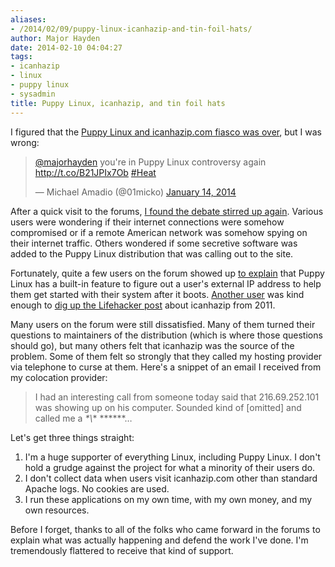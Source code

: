 ```yaml
---
aliases:
- /2014/02/09/puppy-linux-icanhazip-and-tin-foil-hats/
author: Major Hayden
date: 2014-02-10 04:04:27
tags:
- icanhazip
- linux
- puppy linux
- sysadmin
title: Puppy Linux, icanhazip, and tin foil hats
---
```


I figured that the [Puppy Linux and icanhazip.com fiasco was over][1], but I was wrong:

<blockquote class="twitter-tweet tw-align-center" width="500">
  <p>
    <a href="https://twitter.com/majorhayden">@majorhayden</a> you're in Puppy Linux controversy again <a href="http://t.co/B21JPIx7Ob">http://t.co/B21JPIx7Ob</a>&#10;<a href="https://twitter.com/search?q=%23Heat&src=hash">#Heat</a>
  </p>

  <p>
    &mdash; Michael Amadio (@01micko) <a href="https://twitter.com/01micko/statuses/423213630406934528">January 14, 2014</a>
  </p>
</blockquote>



After a quick visit to the forums, [I found the debate stirred up again][2]. Various users were wondering if their internet connections were somehow compromised or if a remote American network was somehow spying on their internet traffic. Others wondered if some secretive software was added to the Puppy Linux distribution that was calling out to the site.

Fortunately, quite a few users on the forum showed up [to explain][3] that Puppy Linux has a built-in feature to figure out a user's external IP address to help them get started with their system after it boots. [Another user][4] was kind enough to [dig up the Lifehacker post][5] about icanhazip from 2011.

Many users on the forum were still dissatisfied. Many of them turned their questions to maintainers of the distribution (which is where those questions should go), but many others felt that icanhazip was the source of the problem. Some of them felt so strongly that they called my hosting provider via telephone to curse at them. Here's a snippet of an email I received from my colocation provider:

> I had an interesting call from someone today said that 216.69.252.101 was showing up on his computer. Sounded kind of [omitted] and called me a *\*\\*\* \*\*\****&#8230;

Let's get three things straight:

  1. I'm a huge supporter of everything Linux, including Puppy Linux. I don't hold a grudge against the project for what a minority of their users do.
  2. I don't collect data when users visit icanhazip.com other than standard Apache logs. No cookies are used.
  3. I run these applications on my own time, with my own money, and my own resources.

Before I forget, thanks to all of the folks who came forward in the forums to explain what was actually happening and defend the work I've done. I'm tremendously flattered to receive that kind of support.

 [1]: /2012/08/04/privacy-and-icanhazip-com/
 [2]: http://murga-linux.com/puppy/viewtopic.php?t=90151
 [3]: http://murga-linux.com/puppy/viewtopic.php?p=748928#748928
 [4]: http://murga-linux.com/puppy/viewtopic.php?p=749399#749399
 [5]: http://lifehacker.com/5785602/find-your-public-ip-anywhere-with-icanhazipcom